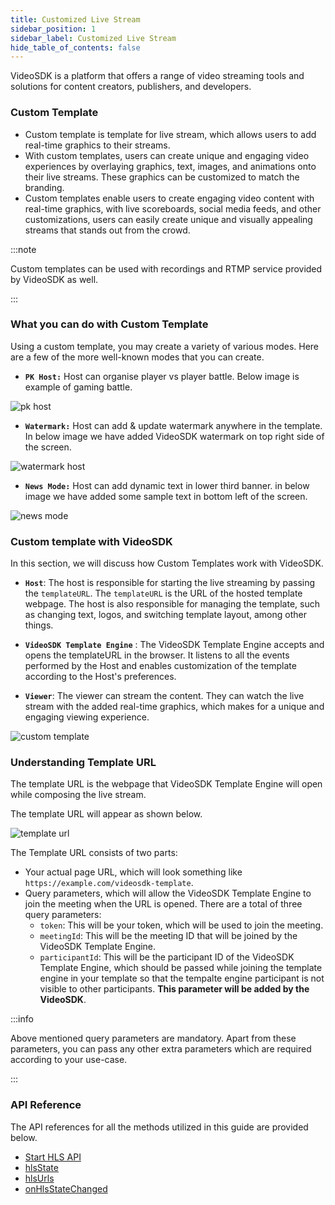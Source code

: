 ```yaml
---
title: Customized Live Stream
sidebar_position: 1
sidebar_label: Customized Live Stream
hide_table_of_contents: false
---
```


VideoSDK is a platform that offers a range of video streaming tools and solutions for content creators, publishers, and developers.

### Custom Template

- Custom template is template for live stream, which allows users to add real-time graphics to their streams.
- With custom templates, users can create unique and engaging video experiences by overlaying graphics, text, images, and animations onto their live streams. These graphics can be customized to match the branding.
- Custom templates enable users to create engaging video content with real-time graphics, with live scoreboards, social media feeds, and other customizations, users can easily create unique and visually appealing streams that stands out from the crowd.

:::note

Custom templates can be used with recordings and RTMP service provided by VideoSDK as well.

:::

### What you can do with Custom Template

Using a custom template, you may create a variety of various modes. Here are a few of the more well-known modes that you can create.

- **`PK Host:`** Host can organise player vs player battle. Below image is example of gaming battle.

![pk host](https://cdn.videosdk.live/website-resources/docs-resources/custom_template_pk_battle.png)

- **`Watermark:`** Host can add & update watermark anywhere in the template. In below image we have added VideoSDK watermark on top right side of the screen.

![watermark host](https://cdn.videosdk.live/website-resources/docs-resources/custom_template_water_mark.png)

- **`News Mode:`** Host can add dynamic text in lower third banner. in below image we have added some sample text in bottom left of the screen.

![news mode](https://cdn.videosdk.live/website-resources/docs-resources/custom_template_news_live.png)

### Custom template with VideoSDK

In this section, we will discuss how Custom Templates work with VideoSDK.

- **`Host`**: The host is responsible for starting the live streaming by passing the `templateURL`. The `templateURL` is the URL of the hosted template webpage. The host is also responsible for managing the template, such as changing text, logos, and switching template layout, among other things.

- **`VideoSDK Template Engine`** : The VideoSDK Template Engine accepts and opens the templateURL in the browser. It listens to all the events performed by the Host and enables customization of the template according to the Host's preferences.

- **`Viewer`**: The viewer can stream the content. They can watch the live stream with the added real-time graphics, which makes for a unique and engaging viewing experience.

![custom template](https://cdn.videosdk.live/website-resources/docs-resources/custom_template.png)

### Understanding Template URL

The template URL is the webpage that VideoSDK Template Engine will open while composing the live stream.

The template URL will appear as shown below.

![template url](https://cdn.videosdk.live/website-resources/docs-resources/custom_template_url.png)

The Template URL consists of two parts:

- Your actual page URL, which will look something like `https://example.com/videosdk-template`.
- Query parameters, which will allow the VideoSDK Template Engine to join the meeting when the URL is opened. There are a total of three query parameters:
  - `token`: This will be your token, which will be used to join the meeting.
  - `meetingId`: This will be the meeting ID that will be joined by the VideoSDK Template Engine.
  - `participantId`: This will be the participant ID of the VideoSDK Template Engine, which should be passed while joining the template engine in your template so that the tempalte engine participant is not visible to other participants. **This parameter will be added by the** **VideoSDK**.

:::info

Above mentioned query parameters are mandatory. Apart from these parameters, you can pass any other extra parameters which are required according to your use-case.

:::

### API Reference

The API references for all the methods utilized in this guide are provided below.

- [Start HLS API](/api-reference/realtime-communication/start-hlsStream)
- [hlsState](/react/api/sdk-reference/use-meeting/properties#hlsstate)
- [hlsUrls](/react/api/sdk-reference/use-meeting/properties#hlsurls)
- [onHlsStateChanged](/react/api/sdk-reference/use-meeting/events#onhlsstatechanged)
